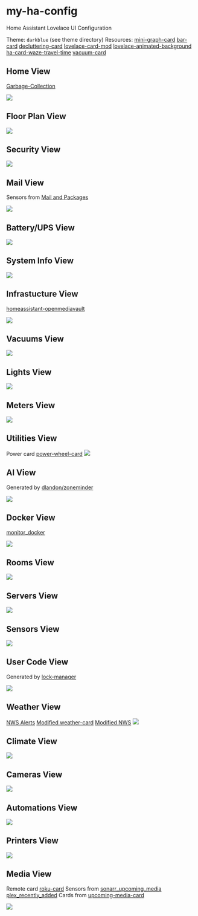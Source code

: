 # my-ha-config

Home Assistant Lovelace UI Configuration

Theme: `darkblue` (see theme directory)
Resources:
[mini-graph-card](https://github.com/kalkih/mini-graph-card)
[bar-card](https://github.com/custom-cards/bar-card)
[decluttering-card](https://github.com/custom-cards/decluttering-card)
[lovelace-card-mod](https://github.com/thomasloven/lovelace-card-mod)
[lovelace-animated-background](https://github.com/Villhellm/lovelace-animated-background)
[ha-card-waze-travel-time](https://github.com/r-renato/ha-card-waze-travel-time)
[vacuum-card](https://github.com/denysdovhan/vacuum-card)

## Home View

[Garbage-Collection](https://github.com/bruxy70/Garbage-Collection)

<img src="https://github.com/firstof9/my-ha-config/raw/master/images/home-screen.png">

## Floor Plan View

<img src="https://github.com/firstof9/my-ha-config/raw/master/images/floor-plan.gif">

## Security View

<img src="https://github.com/firstof9/my-ha-config/raw/master/images/security-tab.png">

## Mail View

Sensors from [Mail and Packages](https://github.com/moralmunky/Home-Assistant-Mail-And-Packages/)

<img src="https://github.com/firstof9/my-ha-config/raw/master/images/mail-tab.png">

## Battery/UPS View

<img src="https://github.com/firstof9/my-ha-config/raw/master/images/battery-tab.png">

## System Info View

<img src="https://github.com/firstof9/my-ha-config/raw/master/images/system-info-tab.png">

## Infrastucture View

[homeassistant-openmediavault](https://github.com/tomaae/homeassistant-openmediavault)

<img src="https://github.com/firstof9/my-ha-config/raw/master/images/infrasturcture-tab.png">

## Vacuums View

<img src="https://github.com/firstof9/my-ha-config/raw/master/images/vacuum-tab.png">

## Lights View

<img src="https://github.com/firstof9/my-ha-config/raw/master/images/lights-tab.png">

## Meters View

<img src="https://github.com/firstof9/my-ha-config/raw/master/images/meters-tab.png">

## Utilities View

Power card [power-wheel-card](https://github.com/gurbyz/power-wheel-card)
<img src="https://github.com/firstof9/my-ha-config/raw/master/images/utilities-tab.png">

## AI View

Generated by [dlandon/zoneminder](https://hub.docker.com/r/dlandon/zoneminder)

<img src="https://github.com/firstof9/my-ha-config/raw/master/images/AI-tab.png">

## Docker View

[monitor_docker](https://github.com/ualex73/monitor_docker)

<img src="https://github.com/firstof9/my-ha-config/raw/master/images/docker-tab.png">

## Rooms View

<img src="https://github.com/firstof9/my-ha-config/raw/master/images/rooms-tab.png">

## Servers View

<img src="https://github.com/firstof9/my-ha-config/raw/master/images/servers-tab.png">

## Sensors View

<img src="https://github.com/firstof9/my-ha-config/raw/master/images/sensors-tab.png">

## User Code View

Generated by [lock-manager](https://github.com/firstof9/lock-manager/)

<img src="https://github.com/firstof9/my-ha-config/raw/master/images/usercode-tab.png">

## Weather View

[NWS Alerts](https://github.com/finity69x2/nws_alerts)
[Modified weather-card](https://github.com/firstof9/weather-card)
[Modified NWS](https://github.com/firstof9/ha-nws)
<img src="https://github.com/firstof9/my-ha-config/raw/master/images/weather-tab.gif">

## Climate View

<img src="https://github.com/firstof9/my-ha-config/raw/master/images/climate-tab.png">

## Cameras View

<img src="https://github.com/firstof9/my-ha-config/raw/master/images/cameras-tab.png">

## Automations View

<img src="https://github.com/firstof9/my-ha-config/raw/master/images/automations-tab.png">

## Printers View

<img src="https://github.com/firstof9/my-ha-config/raw/master/images/printers-tab.png">

## Media View

Remote card [roku-card](https://github.com/iantrich/roku-card)
Sensors from [sonarr_upcoming_media](https://github.com/custom-components/sensor.sonarr_upcoming_media) [plex_recently_added](https://github.com/custom-components/sensor.plex_recently_added)
Cards from [upcoming-media-card](https://github.com/custom-cards/upcoming-media-card)

<img src="https://github.com/firstof9/my-ha-config/raw/master/images/media-tab.png">
